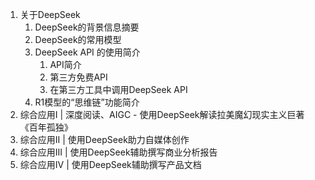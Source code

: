 1. 关于DeepSeek
	1. DeepSeek的背景信息摘要
	2. DeepSeek的常用模型
	3. DeepSeek API 的使用简介
		1. API简介
		2. 第三方免费API
		3. 在第三方工具中调用DeepSeek API
	4. R1模型的“思维链”功能简介
2. 综合应用I | 深度阅读、AIGC - 使用DeepSeek解读拉美魔幻现实主义巨著《百年孤独》
3. 综合应用II | 使用DeepSeek助力自媒体创作
4. 综合应用III | 使用DeepSeek辅助撰写商业分析报告
5. 综合应用IV | 使用DeepSeek辅助撰写产品文档
